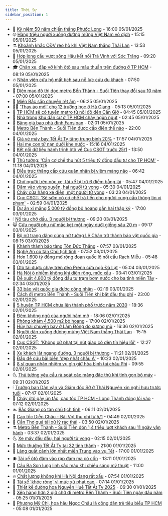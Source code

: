 ```yaml
---
title: Thời Sự
sidebar_position: 1
---
```


<!-- vnexpress-thoi-su:START -->
- 🦒 [Kỷ niệm 50 năm chiến thắng Phước Long](https://vnexpress.net/ky-niem-50-nam-chien-thang-phuoc-long-4835836.html) - 16:00 05/01/2025
- 🤓 [Hàng triệu người xuống đường mừng Việt Nam vô địch](https://vnexpress.net/hang-trieu-nguoi-xuong-duong-mung-viet-nam-vo-dich-4835808.html) - 15:15 05/01/2025
- ⚗️ [Khoảnh khắc CĐV reo hò khi Việt Nam thắng Thái Lan](https://vnexpress.net/khoanh-khac-cdv-reo-ho-khi-viet-nam-thang-thai-lan-4835789.html) - 13:53 05/01/2025
- 🌊 [Hợp long cầu vượt sông Hậu kết nối Trà Vinh với Sóc Trăng](https://vnexpress.net/hop-long-cau-vuot-song-hau-ket-noi-tra-vinh-voi-soc-trang-4835731.html) - 09:20 05/01/2025
- 🎓 [Chặn xe, đập vỡ kính ôtô sau mâu thuẫn trên đường ở TP HCM](https://vnexpress.net/chan-xe-dap-vo-kinh-oto-sau-mau-thuan-tren-duong-o-tp-hcm-4835709.html) - 08:19 05/01/2025
- 🔥 [Nhân viên cứu hộ mất tích sau nỗ lực cứu du khách](https://vnexpress.net/nhan-vien-cuu-ho-mat-tich-sau-no-luc-cuu-du-khach-4835729.html) - 07:50 05/01/2025
- 🦏 [Diện mạo đô thị dọc metro Bến Thành - Suối Tiên thay đổi sau 10 năm](https://vnexpress.net/dien-mao-do-thi-doc-metro-ben-thanh-suoi-tien-thay-doi-sau-10-nam-4835580.html) - 07:00 05/01/2025
- 👺 [Miền Bắc sắp chuyển rét ẩm](https://vnexpress.net/mien-bac-sap-chuyen-ret-am-4835715.html) - 06:25 05/01/2025
- 🧑‍🏫 [&#39;Thay áo mới&#39; cho 12 trường học ở Hà Giang](https://vnexpress.net/thay-ao-moi-cho-12-truong-hoc-o-ha-giang-4835705.html) - 05:13 05/01/2025
- 🚦 [TP HCM sẽ có tuyến metro từ nội đô đến Cần Giờ](https://vnexpress.net/tp-hcm-se-co-tuyen-metro-tu-noi-do-den-can-gio-4835697.html) - 04:45 05/01/2025
- 🎉 [Nhà trong khu dân cư ở TP HCM cháy ngùn ngụt](https://vnexpress.net/nha-trong-khu-dan-cu-o-tp-hcm-chay-ngun-ngut-4835672.html) - 02:45 05/01/2025
- 🦒 [Băng giá bao phủ đỉnh Fansipan](https://vnexpress.net/bang-gia-bao-phu-dinh-fansipan-4835658.html) - 02:01 05/01/2025
- 🤗 [Metro Bến Thành - Suối Tiên được cấp điện thế nào](https://vnexpress.net/metro-ben-thanh-suoi-tien-duoc-cap-dien-the-nao-4835565.html) - 22:00 04/01/2025
- 💼 [Giá vé máy bay Tết Ất Tỵ tăng trung bình 20%](https://vnexpress.net/gia-ve-may-bay-tet-at-ty-tang-trung-binh-20-4835604.html) - 17:57 04/01/2025
- 🤩 [Hai mẹ con tử nạn dưới khe nước](https://vnexpress.net/hai-me-con-tu-nan-duoi-khe-nuoc-4835581.html) - 15:16 04/01/2025
- 🤡 [Kết nối dữ liệu hành trình ôtô về Cục CSGT trước 25/1](https://vnexpress.net/ket-noi-du-lieu-hanh-trinh-oto-ve-cuc-csgt-truoc-25-1-4835554.html) - 13:50 04/01/2025
- 💯 [Thủ tướng: &#39;Cần cơ chế thu hút 5 triệu tỷ đồng đầu tư cho TP HCM&#39;](https://vnexpress.net/thu-tuong-can-co-che-thu-hut-5-trieu-ty-dong-dau-tu-cho-tp-hcm-4835550.html) - 11:18 04/01/2025
- 👺 [Điều trực thăng cấp cứu quân nhân bị viêm màng não](https://vnexpress.net/dieu-truc-thang-cap-cuu-quan-nhan-bi-viem-mang-nao-4835494.html) - 06:42 04/01/2025
- 🌮 [Chở người trên nóc xe, tài xế bị trừ 6 điểm bằng lái](https://vnexpress.net/cho-nguoi-tren-noc-xe-tai-xe-bi-tru-6-diem-bang-lai-4835476.html) - 05:47 04/01/2025
- 🥸 [Đâm vào vòng xuyến, hai người tử vong](https://vnexpress.net/dam-vao-vong-xuyen-hai-nguoi-tu-vong-4835470.html) - 05:30 04/01/2025
- 🐻 [Cháy cửa hàng xe điện, một người tử vong](https://vnexpress.net/chay-cua-hang-xe-dien-mot-nguoi-tu-vong-4835426.html) - 03:23 04/01/2025
- 👀 [Cục CSGT: &#39;Sẽ sớm có cơ chế trả tiền cho người cung cấp thông tin vi phạm&#39;](https://vnexpress.net/cuc-csgt-se-som-co-co-che-tra-tien-cho-nguoi-cung-cap-thong-tin-vi-pham-4835402.html) - 02:59 04/01/2025
- 🤔 [Dự án xi măng 5.000 tỷ đồng bỏ hoang gần hai thập kỷ](https://vnexpress.net/du-an-xi-mang-5-000-ty-dong-bo-hoang-gan-hai-thap-ky-4834664.html) - 17:00 03/01/2025
- 🕯 [Nổ tàu chở dầu, 3 người bị thương](https://vnexpress.net/no-tau-cho-dau-3-nguoi-bi-thuong-4835243.html) - 09:20 03/01/2025
- 😺 [Cứu người phụ nữ mắc kẹt một ngày dưới giếng sâu 20 m](https://vnexpress.net/cuu-nguoi-phu-nu-mac-ket-mot-ngay-duoi-gieng-sau-20-m-4835209.html) - 09:17 03/01/2025
- 🦆 [Bộ nữ trang dâng cúng nữ tướng Lê Chân trở thành bảo vật quốc gia](https://vnexpress.net/bo-nu-trang-dang-cung-nu-tuong-le-chan-tro-thanh-bao-vat-quoc-gia-4834981.html) - 08:15 03/01/2025
- 🧰 [Khánh thành bảo tàng Tôn Đức Thắng](https://vnexpress.net/khanh-thanh-bao-tang-ton-duc-thang-4835176.html) - 07:57 03/01/2025
- 🦍 [Nghệ An có tân Chủ tịch tỉnh](https://vnexpress.net/nghe-an-co-tan-chu-tich-tinh-4835025.html) - 07:52 03/01/2025
- 🧰 [Hơn 1.600 tỷ đồng mở rộng đoạn quốc lộ nối cầu Rạch Miễu](https://vnexpress.net/hon-1-600-ty-dong-mo-rong-doan-quoc-lo-noi-cau-rach-mieu-4835145.html) - 05:48 03/01/2025
- 💃 [Ôtô tải được chạy trên đèo Prenn cửa ngõ Đà Lạt](https://vnexpress.net/oto-tai-duoc-chay-tren-deo-prenn-cua-ngo-da-lat-4835117.html) - 05:04 03/01/2025
- 🧰 [Hà Nội ô nhiễm không khí diện rộng, mức xấu](https://vnexpress.net/ha-noi-o-nhiem-khong-khi-dien-rong-muc-xau-4835061.html) - 03:41 03/01/2025
- 🚀 [Đề xuất 4.800 tỷ đồng đầu tư trạm bơm nước cho ba tỉnh miền Tây](https://vnexpress.net/de-xuat-4-800-ty-dong-dau-tu-tram-bom-nuoc-cho-ba-tinh-mien-tay-4834928.html) - 02:34 03/01/2025
- 🎊 [33 bảo vật quốc gia được công nhận](https://vnexpress.net/33-bao-vat-quoc-gia-duoc-cong-nhan-4834993.html) - 02:19 03/01/2025
- 🤭 [Cách đi metro Bến Thành - Suối Tiên khi bắt đầu thu phí](https://vnexpress.net/cach-di-metro-ben-thanh-suoi-tien-khi-bat-dau-thu-phi-4834500.html) - 23:00 02/01/2025
- 🤗 [5 huyện TP HCM chưa lên thành phố trước năm 2030](https://vnexpress.net/5-huyen-tp-hcm-chua-len-thanh-pho-truoc-nam-2030-4834903.html) - 18:36 02/01/2025
- 🌈 [Đêm không ngủ của người hâm mộ](https://vnexpress.net/dem-khong-ngu-cua-nguoi-ham-mo-4834919.html) - 18:06 02/01/2025
- 🦣 [Phòng khám 4.500 m2 bỏ hoang](https://vnexpress.net/phong-kham-4-500-m2-bo-hoang-4834178.html) - 17:00 02/01/2025
- 🎡 [Hủy hai chuyến bay ở Lâm Đồng do sương mù](https://vnexpress.net/huy-hai-chuyen-bay-o-lam-dong-do-suong-mu-4834942.html) - 16:36 02/01/2025
- 🦏 [Người dân xuống đường mừng Việt Nam thắng Thái Lan](https://vnexpress.net/nguoi-dan-xuong-duong-mung-viet-nam-thang-thai-lan-4834916.html) - 15:15 02/01/2025
- 🎊 [Cục CSGT: &#39;Không xử phạt tại nút giao có đèn tín hiệu lỗi&#39;](https://vnexpress.net/cuc-csgt-khong-xu-phat-tai-nut-giao-co-den-tin-hieu-loi-4834883.html) - 12:27 02/01/2025
- 🫶 [Xe khách lật ngang đường, 3 người bị thương](https://vnexpress.net/xe-khach-lat-ngang-duong-3-nguoi-bi-thuong-4834884.html) - 11:21 02/01/2025
- 🤔 [Đắp đê cứu bãi biển &#39;đẹp nhất châu Á&#39;](https://vnexpress.net/dap-de-cuu-bai-bien-dep-nhat-chau-a-4834810.html) - 10:23 02/01/2025
- 🤠 [8 sĩ quan nhận nhiệm vụ gìn giữ hòa bình tại châu Phi](https://vnexpress.net/8-si-quan-nhan-nhiem-vu-gin-giu-hoa-binh-tai-chau-phi-4834850.html) - 09:55 02/01/2025
- 🌜 [Thủ tướng yêu cầu rà soát các mảng đặc thù khi tinh gọn bộ máy](https://vnexpress.net/thu-tuong-yeu-cau-ra-soat-cac-mang-dac-thu-khi-tinh-gon-bo-may-4834806.html) - 09:31 02/01/2025
- 🕯 [Trưởng ban Dân vận và Giám đốc Sở ở Thái Nguyên xin nghỉ hưu trước tuổi](https://vnexpress.net/truong-ban-dan-van-va-giam-doc-so-o-thai-nguyen-xin-nghi-huu-truoc-tuoi-4834712.html) - 07:47 02/01/2025
- 🤔 [Cháy ôtô gây ùn tắc, cao tốc TP HCM - Long Thành đóng lối vào](https://vnexpress.net/chay-oto-gay-un-tac-cao-toc-tp-hcm-long-thanh-dong-loi-vao-4834740.html) - 07:12 02/01/2025
- 🏊 [Bắc Giang có tân chủ tịch tỉnh](https://vnexpress.net/bac-giang-co-tan-chu-tich-tinh-4834704.html) - 06:11 02/01/2025
- 🌮 [Cao tốc Diễn Châu - Bãi Vọt thu phí từ 5/1](https://vnexpress.net/cao-toc-dien-chau-bai-vot-thu-phi-tu-5-1-4834613.html) - 04:49 02/01/2025
- 🫣 [Cần Thơ quá tải xử lý rác thải](https://vnexpress.net/can-tho-qua-tai-xu-ly-rac-thai-4834245.html) - 03:50 02/01/2025
- ⚗️ [Metro Bến Thành - Suối Tiên đón 1,4 triệu lượt khách sau 11 ngày vận hành](https://vnexpress.net/metro-ben-thanh-suoi-tien-don-1-4-trieu-luot-khach-sau-11-ngay-van-hanh-4834604.html) - 03:37 02/01/2025
- 🌜 [Xe máy đấu đầu, hai người tử vong](https://vnexpress.net/xe-may-dau-dau-hai-nguoi-tu-vong-4834550.html) - 02:15 02/01/2025
- 🌁 [Mức thưởng Tết Ất Tỵ tại 32 tỉnh thành](https://vnexpress.net/muc-thuong-tet-at-ty-tai-32-tinh-thanh-4832751.html) - 21:00 01/01/2025
- 🐲 [Làng quất cảnh lớn nhất miền Trung vào vụ Tết](https://vnexpress.net/lang-quat-canh-lon-nhat-mien-trung-vao-vu-tet-4833783.html) - 17:00 01/01/2025
- ⛽️ [Tài xế ôtô đâm vào rạp đám ma có cồn](https://vnexpress.net/tai-xe-oto-dam-vao-rap-dam-ma-co-con-4834410.html) - 13:11 01/01/2025
- 🗽 [Cầu Ba Son lung linh sắc màu khi chiếu sáng mỹ thuật](https://vnexpress.net/cau-ba-son-lung-linh-sac-mau-khi-chieu-sang-my-thuat-4833834.html) - 11:00 01/01/2025
- 🔥 [Chất lượng không khí Hà Nội đang rất xấu](https://vnexpress.net/chat-luong-khong-khi-ha-noi-dang-rat-xau-4834405.html) - 07:54 01/01/2025
- 💯 [Tài xế &#39;khóc ròng&#39; vì mức xử phạt cao](https://vnexpress.net/tai-xe-khoc-rong-vi-muc-xu-phat-cao-4834398.html) - 07:14 01/01/2025
- 🦆 [Thiết kế đường hoa Nguyễn Huệ Tết Ất Tỵ 2025](https://vnexpress.net/thiet-ke-duong-hoa-nguyen-hue-tet-at-ty-2025-4834411.html) - 06:30 01/01/2025
- 🫣 [Xếp hàng hơn 2 giờ chờ đi metro Bến Thành - Suối Tiên ngày đầu năm](https://vnexpress.net/xep-hang-hon-2-gio-cho-di-metro-ben-thanh-suoi-tien-ngay-dau-nam-4834378.html) - 05:25 01/01/2025
- 🤡 [Phương Mỹ Chi, hoa hậu Ngọc Châu là công dân trẻ tiêu biểu TP HCM](https://vnexpress.net/phuong-my-chi-hoa-hau-ngoc-chau-la-cong-dan-tre-tieu-bieu-tp-hcm-4834384.html) - 05:08 01/01/2025<!-- vnexpress-thoi-su:END -->